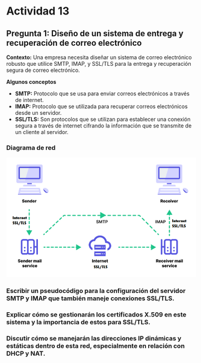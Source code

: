 # Actividad 13
## Pregunta 1: Diseño de un sistema de entrega y recuperación de correo electrónico

**Contexto:** Una empresa necesita diseñar un sistema de correo electrónico robusto que utilice SMTP, IMAP, y SSL/TLS para la entrega y recuperación segura de correo electrónico.

**Algunos conceptos**
- **SMTP:** Protocolo que se usa para enviar correos electrónicos a través de internet.
- **IMAP:** Protocolo que se utilizada para recuperar correos electrónicos desde un servidor.
- **SSL/TLS:** Son protocolos que se utilizan para establecer una conexión segura a través de internet cifrando la información que se transmite de un cliente al servidor.

### Diagrama de red
![Diagrama de red](img/Act13_diagrama.png)

### Escribir un pseudocódigo para la configuración del servidor SMTP y IMAP que también maneje conexiones SSL/TLS.

### Explicar cómo se gestionarán los certificados X.509 en este sistema y la importancia de estos para SSL/TLS.

### Discutir cómo se manejarán las direcciones IP dinámicas y estáticas dentro de esta red, especialmente en relación con DHCP y NAT.
